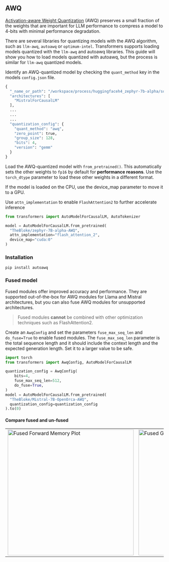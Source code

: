 ## AWQ

[Activation-aware Weight Quantization](https://hf.co/papers/2306.00978) (AWQ) preserves a small fraction of the weights that are important for LLM performance to compress a model to 4-bits with minimal performance degradation.

There are several libraries for quantizing models with the AWQ algorithm, such as `llm-awq`, `autoawq` or `optimum-intel`. Transformers supports loading models quantized with the `llm-awq` and autoawq libraries. This guide will show you how to load models quantized with autoawq, but the process is similar for `llm-awq` quantized models.

Identify an AWQ-quantized model by checking the `quant_method` key in the models `config.json` file.

```py
{
  "_name_or_path": "/workspace/process/huggingfaceh4_zephyr-7b-alpha/source",
  "architectures": [
    "MistralForCausalLM"
  ],
  ...
  ...
  ...
  "quantization_config": {
    "quant_method": "awq",
    "zero_point": true,
    "group_size": 128,
    "bits": 4,
    "version": "gemm"
  }
}
```

Load the AWQ-quantized model with `from_pretrained()`. This automatically sets the other weights to `fp16` by default for **performance reasons**. Use the `torch_dtype` parameter to load these other weights in a different format.

If the model is loaded on the CPU, use the device_map parameter to move it to a GPU.

Use `attn_implementation` to enable `FlashAttention2` to further accelerate inference

```py
from transformers import AutoModelForCausalLM, AutoTokenizer

model = AutoModelForCausalLM.from_pretrained(
  "TheBloke/zephyr-7B-alpha-AWQ",
  attn_implementation="flash_attention_2",
  device_map="cuda:0"
)
```
### Installation

```
pip install autoawq
```

### Fused model
Fused modules offer improved accuracy and performance. They are supported out-of-the-box for AWQ modules for Llama and Mistral architectures, but you can also fuse AWQ modules for unsupported architectures.

> Fused modules **cannot** be combined with other optimization techniques such as FlashAttention2.

Create an `AwqConfig` and set the parameters `fuse_max_seq_len` and `do_fuse=True` to enable fused modules. The `fuse_max_seq_len` parameter is the total sequence length and it should include the context length and the expected generation length. Set it to a larger value to be safe.

```py
import torch
from transformers import AwqConfig, AutoModelForCausalLM

quantization_config = AwqConfig(
    bits=4,
    fuse_max_seq_len=512,
    do_fuse=True,
)
model = AutoModelForCausalLM.from_pretrained(
  "TheBloke/Mistral-7B-OpenOrca-AWQ",
  quantization_config=quantization_config
).to(0)
```

#### Compare fused and un-fused

<!-- ![Fused Forward Memory Plot](https://huggingface.co/datasets/huggingface/documentation-images/resolve/main/quantization/fused_forward_memory_plot.png)

![Fused Generate Throughput Plot](https://huggingface.co/datasets/huggingface/documentation-images/resolve/main/quantization/fused_generate_throughput_plot.png) -->

<table>
  <tr>
    <td>
      <img src="https://huggingface.co/datasets/huggingface/documentation-images/resolve/main/quantization/fused_forward_memory_plot.png" alt="Fused Forward Memory Plot" width="400"/>
    </td>
    <td>
      <img src="https://huggingface.co/datasets/huggingface/documentation-images/resolve/main/quantization/fused_generate_throughput_plot.png" alt="Fused Generate Throughput Plot" width="400"/>
    </td>
  </tr>
</table>